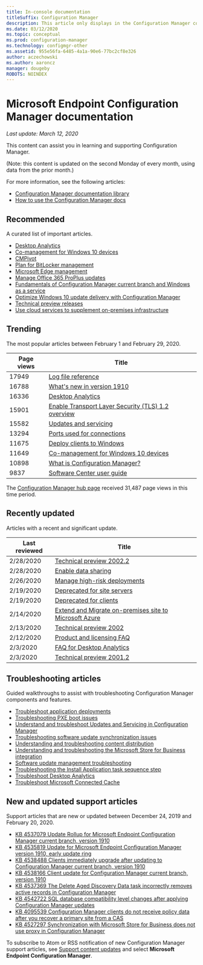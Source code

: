 ```yaml
---
title: In-console documentation
titleSuffix: Configuration Manager
description: This article only displays in the Configuration Manager console.
ms.date: 03/12/2020
ms.topic: conceptual
ms.prod: configuration-manager
ms.technology: configmgr-other
ms.assetid: 955e56fa-6485-4a1a-90e6-77bc2cf8e326
author: aczechowski
ms.author: aaroncz
manager: dougeby
ROBOTS: NOINDEX
---
```


<!-- 
- Feature 1357546
- This page displays in-console, under the Community workspace, Documentation node. 
- Don't use any relative links; must be full https://docs.microsoft.com and language neutral
- Process: https://microsoft.sharepoint.com/teams/ConfigMgr/Documents/ContentPub/Data%20collection%20process%20for%20Feature%201357546%20In-console%20documentation.docx?web=1
-->

# Microsoft Endpoint Configuration Manager documentation

*Last update: March 12, 2020*

This content can assist you in learning and supporting Configuration Manager.

(Note: this content is updated on the second Monday of every month, using data from the prior month.)

For more information, see the following articles:

- [Configuration Manager documentation library](https://docs.microsoft.com/configmgr)  
- [How to use the Configuration Manager docs](https://docs.microsoft.com/configmgr/core/understand/use-docs)

## Recommended

A curated list of important articles.

- [Desktop Analytics](https://docs.microsoft.com/configmgr/desktop-analytics/overview)
- [Co-management for Windows 10 devices](https://docs.microsoft.com/configmgr/comanage/overview)  
- [CMPivot](https://docs.microsoft.com/configmgr/core/servers/manage/cmpivot)  
- [Plan for BitLocker management](https://docs.microsoft.com/configmgr/protect/plan-design/bitlocker-management)  
- [Microsoft Edge management](https://docs.microsoft.com/configmgr/apps/deploy-use/deploy-edge)  
- [Manage Office 365 ProPlus updates](https://docs.microsoft.com/configmgr/sum/deploy-use/manage-office-365-proplus-updates)  
- [Fundamentals of Configuration Manager current branch and Windows as a service](https://docs.microsoft.com/configmgr/core/understand/configuration-manager-and-windows-as-service)
- [Optimize Windows 10 update delivery with Configuration Manager](https://docs.microsoft.com/configmgr/sum/deploy-use/optimize-windows-10-update-delivery)
- [Technical preview releases](https://docs.microsoft.com/configmgr/core/get-started/technical-preview)
- [Use cloud services to supplement on-premises infrastructure](https://docs.microsoft.com/configmgr/core/understand/use-cloud-services)

## Trending

The most popular articles between February 1 and February 29, 2020.

| Page views | Title |
|------------|-------|
| 17949 | [Log file reference](https://docs.microsoft.com/configmgr/core/plan-design/hierarchy/log-files) |
| 16788 | [What's new in version 1910](https://docs.microsoft.com/configmgr/core/plan-design/changes/whats-new-in-version-1910) |
| 16336 | [Desktop Analytics](https://docs.microsoft.com/configmgr/desktop-analytics/overview) |
| 15901 | [Enable Transport Layer Security (TLS) 1.2 overview](https://docs.microsoft.com/configmgr/core/plan-design/security/enable-tls-1-2) |
| 15582 | [Updates and servicing](https://docs.microsoft.com/configmgr/core/servers/manage/updates) |
| 13294 | [Ports used for connections](https://docs.microsoft.com/configmgr/core/plan-design/hierarchy/ports) |
| 11675 | [Deploy clients to Windows](https://docs.microsoft.com/configmgr/core/clients/deploy/deploy-clients-to-windows-computers) |
| 11649 | [Co-management for Windows 10 devices](https://docs.microsoft.com/configmgr/comanage/overview) |
| 10898 | [What is Configuration Manager?](https://docs.microsoft.com/configmgr/core/understand/introduction) |
| 9837 | [Software Center user guide](https://docs.microsoft.com/configmgr/core/understand/software-center) |

The [Configuration Manager hub page](https://docs.microsoft.com/configmgr/) received 31,487 page views in this time period.

## Recently updated

Articles with a recent and significant update.

| Last reviewed | Title |
|---------------|-------|
| 2/28/2020 | [Technical preview 2002.2](https://docs.microsoft.com/configmgr/core/get-started/2020/technical-preview-2002-2) |
| 2/28/2020 | [Enable data sharing](https://docs.microsoft.com/configmgr/desktop-analytics/enable-data-sharing) |
| 2/26/2020 | [Manage high-risk deployments](https://docs.microsoft.com/configmgr/core/servers/manage/settings-to-manage-high-risk-deployments) |
| 2/19/2020 | [Deprecated for site servers](https://docs.microsoft.com/configmgr/core/plan-design/changes/deprecated/removed-and-deprecated-server) |
| 2/19/2020 | [Deprecated for clients](https://docs.microsoft.com/configmgr/core/plan-design/changes/deprecated/removed-and-deprecated-client) |
| 2/14/2020 | [Extend and Migrate on-premises site to Microsoft Azure](https://docs.microsoft.com/configmgr/core/support/azure-migration-tool) |
| 2/13/2020 | [Technical preview 2002](https://docs.microsoft.com/configmgr/core/get-started/2020/technical-preview-2002) |
| 2/12/2020 | [Product and licensing FAQ](https://docs.microsoft.com/configmgr/core/understand/product-and-licensing-faq) |
| 2/3/2020 | [FAQ for Desktop Analytics](https://docs.microsoft.com/configmgr/desktop-analytics/faq) |
| 2/3/2020 | [Technical preview 2001.2](https://docs.microsoft.com/configmgr/core/get-started/2020/technical-preview-2001-2) |

## Troubleshooting articles

Guided walkthroughs to assist with troubleshooting Configuration Manager components and features.

- [Troubleshoot application deployments](https://docs.microsoft.com/configmgr/apps/understand/app-deployment-technical-reference)
- [Troubleshooting PXE boot issues](https://support.microsoft.com/help/4468612)
- [Understand and troubleshoot Updates and Servicing in Configuration Manager](https://support.microsoft.com/help/4490424)
- [Troubleshooting software update synchronization issues](https://support.microsoft.com/help/10059)
- [Understanding and troubleshooting content distribution](https://support.microsoft.com/help/4482728)
- [Understanding and troubleshooting the Microsoft Store for Business integration](https://docs.microsoft.com/configmgr/apps/deploy-use/troubleshoot-microsoft-store-for-business-integration)
- [Software update management troubleshooting](https://support.microsoft.com/help/10680)
- [Troubleshooting the Install Application task sequence step](https://support.microsoft.com/help/18408/)
- [Troubleshoot Desktop Analytics](https://docs.microsoft.com/configmgr/desktop-analytics/troubleshooting)
- [Troubleshoot Microsoft Connected Cache](https://docs.microsoft.com/configmgr/core/servers/deploy/configure/troubleshoot-microsoft-connected-cache)

## New and updated support articles

Support articles that are new or updated between December 24, 2019 and February 20, 2020.

- [KB 4537079 Update Rollup for Microsoft Endpoint Configuration Manager current branch, version 1910](https://support.microsoft.com/help/4537079)
- [KB 4535819 Update for Microsoft Endpoint Configuration Manager version 1910, early update ring](https://support.microsoft.com/help/4535819)
- [KB 4538488 Clients immediately upgrade after updating to Configuration Manager current branch, version 1910](https://support.microsoft.com/help/4538488)
- [KB 4538166 Client update for Configuration Manager current branch, version 1910](https://support.microsoft.com/help/4538166)
- [KB 4537369 The Delete Aged Discovery Data task incorrectly removes active records in Configuration Manager](https://support.microsoft.com/help/4537369)
- [KB 4542722 SQL database compatibility level changes after applying Configuration Manager updates](https://support.microsoft.com/help/4537079)
- [KB 4095539 Configuration Manager clients do not receive policy data after you recover a primary site from a CAS](https://support.microsoft.com/help/4095539)
- [KB 4527297 Synchronization with Microsoft Store for Business does not use proxy in Configuration Manager](https://support.microsoft.com/help/4527297)

To subscribe to Atom or RSS notification of new Configuration Manager support articles, see [Support content updates](https://support.microsoft.com/help/4089498/) and select **Microsoft Endpoint Configuration Manager**.  
